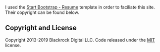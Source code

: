 I used the [Start Bootstrap - Resume](https://startbootstrap.com/template-overviews/resume/) template in order to faciliate this site. Their copyright can be found below.

## Copyright and License

Copyright 2013-2019 Blackrock Digital LLC. Code released under the [MIT](https://github.com/BlackrockDigital/startbootstrap-resume/blob/gh-pages/LICENSE) license.
